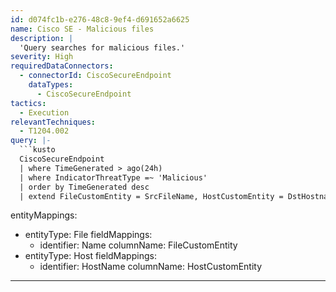 ```yaml
---
id: d074fc1b-e276-48c8-9ef4-d691652a6625
name: Cisco SE - Malicious files
description: |
  'Query searches for malicious files.'
severity: High
requiredDataConnectors:
  - connectorId: CiscoSecureEndpoint
    dataTypes:
      - CiscoSecureEndpoint
tactics:
  - Execution
relevantTechniques:
  - T1204.002
query: |-
  ```kusto
  CiscoSecureEndpoint
  | where TimeGenerated > ago(24h)
  | where IndicatorThreatType =~ 'Malicious'
  | order by TimeGenerated desc
  | extend FileCustomEntity = SrcFileName, HostCustomEntity = DstHostname
  ```
entityMappings:
  - entityType: File
    fieldMappings:
      - identifier: Name
        columnName: FileCustomEntity
  - entityType: Host
    fieldMappings:
      - identifier: HostName
        columnName: HostCustomEntity
---
```


